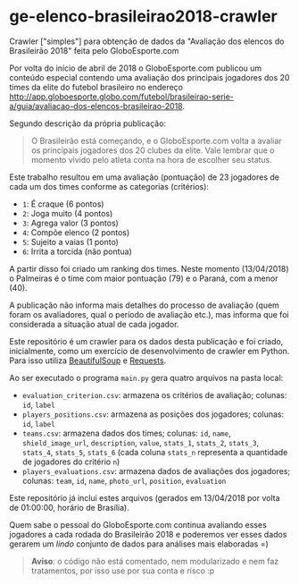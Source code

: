 # ge-elenco-brasileirao2018-crawler
Crawler ["simples"] para obtenção de dados da "Avaliação dos elencos do Brasileirão 2018" feita pelo GloboEsporte.com

Por volta do início de abril de 2018 o GloboEsporte.com publicou um conteúdo especial contendo uma avaliação dos principais jogadores dos 20 times da elite do futebol brasileiro no endereço http://app.globoesporte.globo.com/futebol/brasileirao-serie-a/guia/avaliacao-dos-elencos-brasileirao-2018.

Segundo descrição da própria publicação:

> O Brasileirão está começando, e o GloboEsporte.com volta a avaliar os principais jogadores dos 20 clubes da elite. Vale lembrar que o momento vivido pelo atleta conta na hora de escolher seu status.

Este trabalho resultou em uma avaliação (pontuação) de 23 jogadores de cada um dos times conforme as categorias (critérios):

* `1`: É craque (6 pontos)
* `2`: Joga muito (4 pontos)
* `3`: Agrega valor (3 pontos)
* `4`: Compõe elenco (2 pontos)
* `5`: Sujeito a vaias (1 ponto)
* `6`: Irrita a torcida (não pontua)

A partir disso foi criado um ranking dos times. Neste momento (13/04/2018) o Palmeiras é o time com maior pontuação (79) e o Paraná, com a menor (40).

A publicação não informa mais detalhes do processo de avaliação (quem foram os avaliadores, qual o período de avaliação etc.), mas informa que foi considerada a situação atual de cada jogador.

Este repositório é um crawler para os dados desta publicação e foi criado, inicialmente, como um exercício de desenvolvimento de crawler em Python. Para isso utiliza [BeautifulSoup](https://www.crummy.com/software/BeautifulSoup/) e [Requests](http://docs.python-requests.org/en/master/).

Ao ser executado o programa `main.py` gera quatro arquivos na pasta local:

* `evaluation_criterion.csv`: armazena os critérios de avaliação; colunas: `id`, `label`
* `players_positions.csv`: armazena as posições dos jogadores; colunas: `id`, `label`
* `teams.csv`: armazena dados dos times; colunas: `id`, `name`, `shield_image_url`, `description`, `value`, `stats_1`, `stats_2`, `stats_3`, `stats_4`, `stats_5`, `stats_6` (cada coluna `stats_n` representa a quantidade de jogadores do critério `n`)
* `players_evaluations.csv`: armazena dados de avaliações dos jogadores; colunas: `team`, `id`, `name`, `photo_url`, `position`, `evaluation`

Este repositório já inclui estes arquivos (gerados em 13/04/2018 por volta de 01:00:00, horário de Brasília).

Quem sabe o pessoal do GloboEsporte.com continua avaliando esses jogadores a cada rodada do Brasileirão 2018 e poderemos ver esses dados gerarem um *lindo* conjunto de dados para análises mais elaboradas =)

> **Aviso**: o código não está comentado, nem modularizado e nem faz tratamentos, por isso use por sua conta e risco :p

